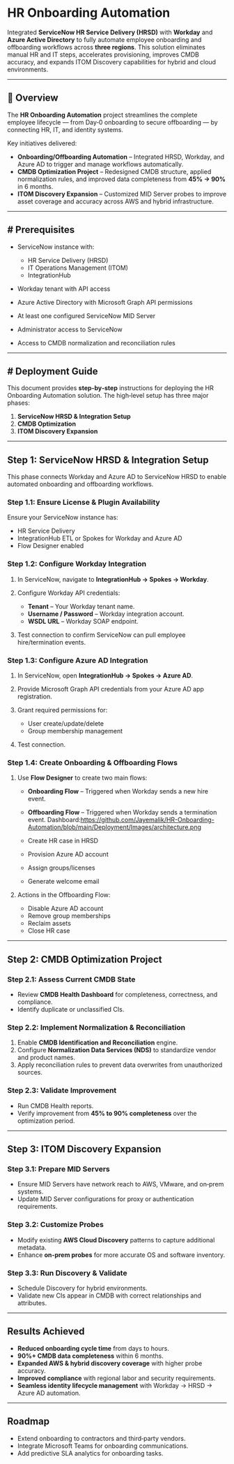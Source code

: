 # HR Onboarding Automation

Integrated **ServiceNow HR Service Delivery (HRSD)** with **Workday** and **Azure Active Directory** to fully automate employee onboarding and offboarding workflows across **three regions**. This solution eliminates manual HR and IT steps, accelerates provisioning, improves CMDB accuracy, and expands ITOM Discovery capabilities for hybrid and cloud environments.

---

## 📌 Overview

The **HR Onboarding Automation** project streamlines the complete employee lifecycle — from Day‑0 onboarding to secure offboarding — by connecting HR, IT, and identity systems.

Key initiatives delivered:

* **Onboarding/Offboarding Automation** – Integrated HRSD, Workday, and Azure AD to trigger and manage workflows automatically.
* **CMDB Optimization Project** – Redesigned CMDB structure, applied normalization rules, and improved data completeness from **45% → 90%** in 6 months.
* **ITOM Discovery Expansion** – Customized MID Server probes to improve asset coverage and accuracy across AWS and hybrid infrastructure.

---

## # Prerequisites

* ServiceNow instance with:

  * HR Service Delivery (HRSD)
  * IT Operations Management (ITOM)
  * IntegrationHub
* Workday tenant with API access
* Azure Active Directory with Microsoft Graph API permissions
* At least one configured ServiceNow MID Server
* Administrator access to ServiceNow
* Access to CMDB normalization and reconciliation rules

---

## # Deployment Guide

This document provides **step‑by‑step** instructions for deploying the HR Onboarding Automation solution. The high‑level setup has three major phases:

1. **ServiceNow HRSD & Integration Setup**
2. **CMDB Optimization**
3. **ITOM Discovery Expansion**

---

## Step 1: ServiceNow HRSD & Integration Setup

This phase connects Workday and Azure AD to ServiceNow HRSD to enable automated onboarding and offboarding workflows.

### Step 1.1: Ensure License & Plugin Availability

Ensure your ServiceNow instance has:

* HR Service Delivery
* IntegrationHub ETL or Spokes for Workday and Azure AD
* Flow Designer enabled

### Step 1.2: Configure Workday Integration

1. In ServiceNow, navigate to **IntegrationHub → Spokes → Workday**.
2. Configure Workday API credentials:

   * **Tenant** – Your Workday tenant name.
   * **Username / Password** – Workday integration account.
   * **WSDL URL** – Workday SOAP endpoint.
3. Test connection to confirm ServiceNow can pull employee hire/termination events.

### Step 1.3: Configure Azure AD Integration

1. In ServiceNow, open **IntegrationHub → Spokes → Azure AD**.
2. Provide Microsoft Graph API credentials from your Azure AD app registration.
3. Grant required permissions for:

   * User create/update/delete
   * Group membership management
4. Test connection.

### Step 1.4: Create Onboarding & Offboarding Flows

1. Use **Flow Designer** to create two main flows:

   * **Onboarding Flow** – Triggered when Workday sends a new hire event.
   * **Offboarding Flow** – Triggered when Workday sends a termination event.
   Dashboard:https://github.com/Jayemalik/HR-Onboarding-Automation/blob/main/Deployment/Images/architecture.png

   * Create HR case in HRSD
   * Provision Azure AD account
   * Assign groups/licenses
   * Generate welcome email
3. Actions in the Offboarding Flow:

   * Disable Azure AD account
   * Remove group memberships
   * Reclaim assets
   * Close HR case

---

## Step 2: CMDB Optimization Project

### Step 2.1: Assess Current CMDB State

* Review **CMDB Health Dashboard** for completeness, correctness, and compliance.
* Identify duplicate or unclassified CIs.

### Step 2.2: Implement Normalization & Reconciliation

1. Enable **CMDB Identification and Reconciliation** engine.
2. Configure **Normalization Data Services (NDS)** to standardize vendor and product names.
3. Apply reconciliation rules to prevent data overwrites from unauthorized sources.

### Step 2.3: Validate Improvement

* Run CMDB Health reports.
* Verify improvement from **45% to 90% completeness** over the optimization period.

---

## Step 3: ITOM Discovery Expansion

### Step 3.1: Prepare MID Servers

* Ensure MID Servers have network reach to AWS, VMware, and on‑prem systems.
* Update MID Server configurations for proxy or authentication requirements.

### Step 3.2: Customize Probes

* Modify existing **AWS Cloud Discovery** patterns to capture additional metadata.
* Enhance **on‑prem probes** for more accurate OS and software inventory.

### Step 3.3: Run Discovery & Validate

* Schedule Discovery for hybrid environments.
* Validate new CIs appear in CMDB with correct relationships and attributes.

---

## Results Achieved

* **Reduced onboarding cycle time** from days to hours.
* **90%+ CMDB data completeness** within 6 months.
* **Expanded AWS & hybrid discovery coverage** with higher probe accuracy.
* **Improved compliance** with regional labor and security requirements.
* **Seamless identity lifecycle management** with Workday → HRSD → Azure AD automation.

---

## Roadmap

* Extend onboarding to contractors and third‑party vendors.
* Integrate Microsoft Teams for onboarding communications.
* Add predictive SLA analytics for onboarding tasks.
